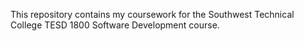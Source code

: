 This repository contains my coursework for the Southwest Technical College TESD 1800 Software Development course.
